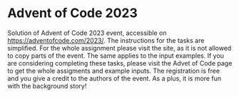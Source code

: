 # Advent of Code 2023
Solution of Advent of Code 2023 event, accessible on https://adventofcode.com/2023/.
The instructions for the tasks are simplified. For the whole assignment please visit the site, as it is not allowed to copy parts of the event. The same applies to the input examples. If you are considering completing these tasks, please visit the Advet of Code page to get the whole assigments and example inputs. The registration is free and you give a credit to the authors of the event. As a plus, it is more fun with the background story!
